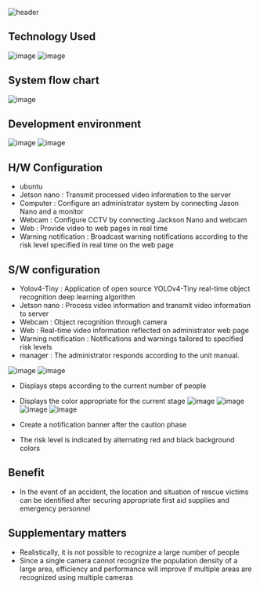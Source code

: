 ![header](https://capsule-render.vercel.app/api?type=waving&color=auto&height=300&section=header&text=Kaldap&fontSize=90&animation=fadeIn&descAlignY=51&descAlign=62)

## Technology Used
![image](https://github.com/KDW00817/test/assets/153358048/6ffddc20-ed45-4b5d-92e3-5c8b8f33ce00) ![image](https://github.com/KDW00817/test/assets/153358048/aeb0b5a6-53d2-42bf-920d-d059320b67cb)

## System flow chart
![image](https://github.com/KDW00817/test/assets/153358048/ded11cc0-63de-4165-97e6-db57ad16b3f5)

## Development environment
![image](https://github.com/KDW00817/test/assets/153358048/541ec4c5-6ab2-4a4b-b439-08ba91ef8d2c) ![image](https://github.com/KDW00817/test/assets/153358048/3c931611-5b4c-4644-96b4-f1a9b90d2892)


## H/W Configuration
* ubuntu
* Jetson nano : Transmit processed video information to the server
* Computer : Configure an administrator system by connecting Jason Nano and a monitor
* Webcam : Configure CCTV by connecting Jackson Nano and webcam
* Web : Provide video to web pages in real time
* Warning notification : Broadcast warning notifications according to the risk level specified in real time on the web page

## S/W configuration
* Yolov4-Tiny : Application of open source YOLOv4-Tiny real-time object recognition deep learning algorithm
* Jetson nano : Process video information and transmit video information to server
* Webcam : Object recognition through camera
* Web : Real-time video information reflected on administrator web page
* Warning notification : Notifications and warnings tailored to specified risk levels
* manager : The administrator responds according to the unit manual.
  
![image](https://github.com/KDW00817/test/assets/153358048/0725980c-d4e4-43ec-ae24-c748cb70d595)
![image](https://github.com/KDW00817/test/assets/153358048/d75ae802-8987-4761-baf1-64af51b1a4f4)

* Displays steps according to the current number of people
* Displays the color appropriate for the current stage
![image](https://github.com/KDW00817/test/assets/153358048/7dae3d4c-3e7e-4989-9ec1-126559f8e0cb)
![image](https://github.com/KDW00817/test/assets/153358048/d88cb52c-e77a-4fd3-b9c9-f5888d0400ef)
![image](https://github.com/KDW00817/test/assets/153358048/f6f09286-1c2a-482a-b420-8d1b7de57d76)
![image](https://github.com/KDW00817/test/assets/153358048/26061f7f-8d0e-43ee-9171-ecfe7f7c6e1d)


* Create a notification banner after the caution phase 
* The risk level is indicated by alternating red and black background colors

## Benefit
* In the event of an accident, the location and situation of rescue victims can be identified after securing appropriate first aid supplies and emergency personnel

## Supplementary matters
* Realistically, it is not possible to recognize a large number of people
* Since a single camera cannot recognize the population density of a large area, efficiency and performance will improve if multiple areas are recognized using multiple cameras



